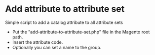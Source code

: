# Add attribute to attribute set
Simple script to add a catalog attribute to all attribute sets

- Put the "add-attribute-to-attribute-set.php" file in the Magento root path.
- Insert the attribute code.
- Optionally you can set a name to the group.